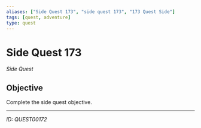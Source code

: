```yaml
---
aliases: ["Side Quest 173", "side quest 173", "173 Quest Side"]
tags: [quest, adventure]
type: quest
---
```


# Side Quest 173

*Side Quest*

## Objective
Complete the side quest objective.

---
*ID: QUEST00172*